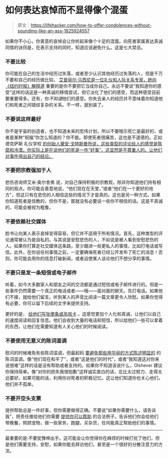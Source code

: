 # 如何表达哀悼而不显得像个混蛋

> 原文：<https://lifehacker.com/how-to-offer-condolences-without-sounding-like-an-ass-1825924557>

如果你不小心，你善意的哀悼会让你听起来像个十足的混蛋。向死者家属表达真诚同情的诀窍是，在表示支持的同时，知道应该避免什么。这是七大禁忌。



### 不要比较

你可能在自己的生活中经历过失落，或者至少认识其他经历过失落的人，但是千万不要和自己的经历做比较。 [艾普丽尔·马西尼](https://relationshipadviceforum.com/)[是一位礼仪和人际关系专家，她向《纽约时报》解释道](https://www.nytimes.com/2017/08/24/smarter-living/condolence-letters-how-to.html) 重要的是你不要把它当成你自己。永远不要说“我知道你的感受”这样的话这是一种真诚的移情尝试，但它淡化了他们的感受，而这种感受目前要重要得多。还有，你*不知道*他们的感受。你失去亲人的经历并不意味着你知道他们和死者之间错综复杂的关系。不一样，就别装了。

### 不要说这样最好

你不是宇宙的创造者，也不知道未来的宏伟计划，所以不要暗示死亡是最好的，或者是某种“祝福”你怎么知道的？你不能。即使死者很痛苦，这也是不道德的。正如德克萨斯 礼仪学校 [的创始人黛安·戈特斯曼所说，这些类型的评论给人的感觉是陈腐和冷漠。你实际上是在说他们的死是一件“好事”，这显然是不尊重人的。让他们对事件得出自己的结论。](http://www.protocolschooloftexas.com/)

### 不要把宗教强加于人

悲伤咨询师艾米·奥尔舍弗 说，对自己保持积极的宗教观，除非你知道他们持有相同的观点。你可能会善意地说，“他们现在在天堂，”或者“他们在一个更好的地方”，但这只有在悲伤的人相信这些的情况下才是真的。这也是另一种方式。如果你知道死者是信教的，但你不是，那就没有必要说一些你不相信的话。这是不真诚的，可能会被视为粗鲁。

### 不要依赖社交媒体

脸书让向某人表示哀悼变得容易，但它并不适用于所有情况。首先，这种类型的评论通常被认为是自私的。与其说是安慰悲伤的人，不如说是被人看到安慰悲伤的人。如果你打算走社交媒体这条路，至少跟进一些更私人的事情，比如打电话或写信。此外，在你说任何事情之前，一定要确保死者已经公开发布了死亡的消息！否则，你可能会用你的信息打破新闻，或者迫使某人谈论他们不想分享的事情。



### 不要只是发一条短信或电子邮件

听着，如今大多数家人和朋友之间的交流都是通过短信或电子邮件进行的。但是一些事件仍然需要一个真正的电话或者——哦——面对面的聊天。先打电话。如果他们不接，就给他们留言。听到某人的声音比阅读一篇文章更令人欣慰。如果你觉得有必要，你可以留下后续的文字来提供支持。

更好的是， [给他们写张便条或吊唁卡](https://www.gallaudet.edu/tutorial-and-instructional-programs/english-center/the-process-and-type-of-writing-/letters/condolences) 。这感觉更加个人化和真诚，让他们以自己的速度阅读和回复信息。他们会收到大量的电话和短信，所以给他们一些可以拿着的东西，让他们在需要知道有人关心他们的时候阅读。

### 不要使用无意义的陈词滥调

慰问的时候难免有些陈词滥调，但最起码 [要避免那些用华丽的方式陈述明显的](https://www.funeralwise.com/etiquette/guide/) 的陈词滥调。像“他们现在和平了”，或者“这是他们的时代”，或者“我知道这对你来说很难”这样的话是没有帮助或者支持的。如果你不知道该说什么，Olshever 建议你保持简单。像“对你的损失我很抱歉”这样诚实直白的话，总比太过努力、走得太远要好。如果可能的话，利用你对死者的积极记忆。这让他们知道你也关心他们，他们并不孤单。

### 不要开空头支票

提供帮助总是一件好事，但你需要做得正确。不要说“如果你需要什么，请告诉我”，把责任推给他们你需要 [提供你可以帮助](https://lifehacker.com/when-a-friend-is-grieving-offer-specific-ways-you-can-1796831786) 的合法例子。告诉他们你会给他们带晚餐，照顾宠物，做一些家务，跑腿，买杂货，任何能真正帮助他们的事情。

* * *

最重要的是:不要犹豫伸出手。这可能会让你觉得你在麻烦的时候打扰了他们，但是他们需要支持，安慰，如果你能去拜访他们，甚至是一个很好的分散注意力的方法。